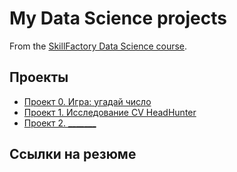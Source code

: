 # My Data Science projects 

From the [SkillFactory Data Science course](https://skillfactory.ru/data-scientist).

## Проекты

* [Проект 0. Игра: угадай число](https://github.com/veligoran1/sf_data_science/tree/main/project_0)
* [Проект 1. Исследование CV HeadHunter](https://github.com/veligoran1/cv_research_hh/tree/main/project_1) 
* [Проект 2. _______](____)

## Ссылки на резюме
